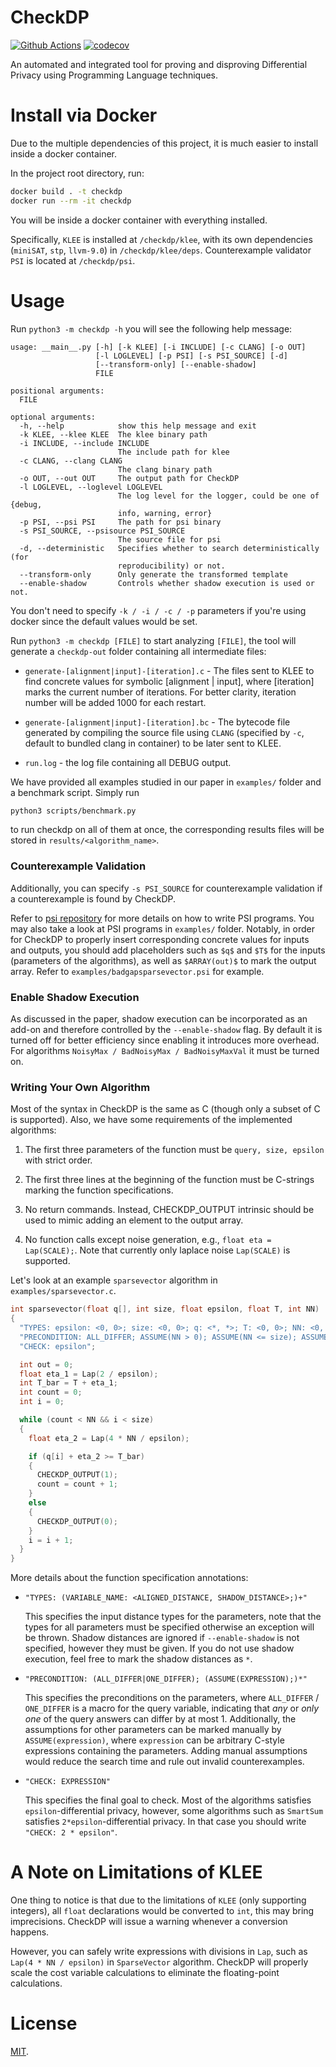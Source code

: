 # CheckDP 

[![Github Actions](https://github.com/yxwangcs/checkdp/workflows/build/badge.svg)](https://github.com/yxwangcs/checkdp/actions?workflow=build) [![codecov](https://codecov.io/gh/yxwangcs/checkdp/branch/master/graph/badge.svg?token=W3SCBl4IAX)](https://codecov.io/gh/yxwangcs/checkdp)

An automated and integrated tool for proving and disproving Differential Privacy using Programming Language techniques.

# Install via Docker
Due to the multiple dependencies of this project, it is much easier to install inside a docker container. 

In the project root directory, run:

```bash
docker build . -t checkdp
docker run --rm -it checkdp
```

You will be inside a docker container with everything installed. 

Specifically, `KLEE` is installed at `/checkdp/klee`, with its own dependencies (`miniSAT`, `stp`, `llvm-9.0`) in `/checkdp/klee/deps`. Counterexample validator `PSI` is located at `/checkdp/psi`.

# Usage
Run `python3 -m checkdp -h` you will see the following help message:

```
usage: __main__.py [-h] [-k KLEE] [-i INCLUDE] [-c CLANG] [-o OUT]
                   [-l LOGLEVEL] [-p PSI] [-s PSI_SOURCE] [-d]
                   [--transform-only] [--enable-shadow]
                   FILE

positional arguments:
  FILE

optional arguments:
  -h, --help            show this help message and exit
  -k KLEE, --klee KLEE  The klee binary path
  -i INCLUDE, --include INCLUDE
                        The include path for klee
  -c CLANG, --clang CLANG
                        The clang binary path
  -o OUT, --out OUT     The output path for CheckDP
  -l LOGLEVEL, --loglevel LOGLEVEL
                        The log level for the logger, could be one of {debug,
                        info, warning, error}
  -p PSI, --psi PSI     The path for psi binary
  -s PSI_SOURCE, --psisource PSI_SOURCE
                        The source file for psi
  -d, --deterministic   Specifies whether to search deterministically (for
                        reproducibility) or not.
  --transform-only      Only generate the transformed template
  --enable-shadow       Controls whether shadow execution is used or not.
```

You don't need to specify `-k / -i / -c / -p` parameters if you're using docker since the default values would be set.

Run `python3 -m checkdp [FILE]` to start analyzing `[FILE]`, the tool will generate a `checkdp-out` folder containing
all intermediate files:

* `generate-[alignment|input]-[iteration].c` - The files sent to KLEE to find concrete values for symbolic \[alignment | input\], where \[iteration\] marks the current number of iterations. For better clarity, iteration number will be added 1000 for each restart.

* `generate-[alignment|input]-[iteration].bc` - The bytecode file generated by compiling the source file using `CLANG` (specified by `-c`, default to bundled clang in container) to be later sent to KLEE.

* `run.log` - the log file containing all DEBUG output.

We have provided all examples studied in our paper in `examples/` folder and a benchmark script. Simply run 

```bash
python3 scripts/benchmark.py
```
to run checkdp on all of them at once, the corresponding results files will be stored in `results/<algorithm_name>`.

### Counterexample Validation
Additionally, you can specify `-s PSI_SOURCE` for counterexample validation if a counterexample is found by CheckDP. 

Refer to [psi repository](https://github.com/eth-sri/psi) for more details on how to write PSI programs. You may also take a look at PSI programs in `examples/` folder. Notably, in order for CheckDP to properly insert corresponding concrete values for inputs and outputs, you should add placeholders such as `$q$` and `$T$` for the inputs (parameters of the algorithms), as well as `$ARRAY(out)$` to mark the output array. Refer to `examples/badgapsparsevector.psi` for example.


### Enable Shadow Execution

As discussed in the paper, shadow execution can be incorporated as an add-on and therefore controlled by the `--enable-shadow` flag. By default it is turned off for better efficiency since enabling it introduces more overhead. For algorithms `NoisyMax / BadNoisyMax / BadNoisyMaxVal` it must be turned on.

### Writing Your Own Algorithm

Most of the syntax in CheckDP is the same as C (though only a subset of C is supported). Also, we have some requirements of the implemented algorithms: 

1. The first three parameters of the function must be `query, size, epsilon` with strict order. 

2. The first three lines at the beginning of the function must be C-strings marking the function specifications. 

3. No return commands. Instead, CHECKDP_OUTPUT intrinsic should be used to mimic adding an element to the output array.

4. No function calls except noise generation, e.g., `float eta = Lap(SCALE);`. Note that currently only laplace noise `Lap(SCALE)` is supported.

Let's look at an example `sparsevector` algorithm in `examples/sparsevector.c`.

```C
int sparsevector(float q[], int size, float epsilon, float T, int NN)
{
  "TYPES: epsilon: <0, 0>; size: <0, 0>; q: <*, *>; T: <0, 0>; NN: <0, 0>";
  "PRECONDITION: ALL_DIFFER; ASSUME(NN > 0); ASSUME(NN <= size); ASSUME(T >= -10); ASSUME(T <= 10);";
  "CHECK: epsilon";

  int out = 0;
  float eta_1 = Lap(2 / epsilon);
  int T_bar = T + eta_1;
  int count = 0;
  int i = 0;

  while (count < NN && i < size)
  {
    float eta_2 = Lap(4 * NN / epsilon);

    if (q[i] + eta_2 >= T_bar)
    {
      CHECKDP_OUTPUT(1);
      count = count + 1;
    }
    else
    {
      CHECKDP_OUTPUT(0);
    }
    i = i + 1;
  }
}
```

More details about the function specification annotations:
 
* `"TYPES: (VARIABLE_NAME: <ALIGNED_DISTANCE, SHADOW_DISTANCE>;)+"`
  
  This specifies the input distance types for the parameters, note that the types for all parameters must be specified otherwise an exception will be thrown. Shadow distances are ignored if `--enable-shadow` is not specified, however they must be given. If you do not use shadow execution, feel free to mark the shadow distances as `*`. 

* `"PRECONDITION: (ALL_DIFFER|ONE_DIFFER); (ASSUME(EXPRESSION);)*"`
  
  This specifies the preconditions on the parameters, where `ALL_DIFFER` / `ONE_DIFFER` is a macro for the query variable, indicating that *any* or *only one* of the query answers can differ by at most 1. Additionally, the assumptions for other parameters can be marked manually by `ASSUME(expression)`, where `expression` can be arbitrary C-style expressions containing the parameters. Adding manual assumptions would reduce the search time and rule out invalid counterexamples.

* `"CHECK: EXPRESSION"`

  This specifies the final goal to check. Most of the algorithms satisfies `epsilon`-differential privacy, however, some algorithms such as `SmartSum` satisfies `2*epsilon`-differential privacy. In that case you should write `"CHECK: 2 * epsilon"`.

# A Note on Limitations of KLEE 

One thing to notice is that due to the limitations of `KLEE` (only supporting integers), all `float` declarations would be converted to `int`, this may bring imprecisions. CheckDP will issue a warning whenever a conversion happens.

However, you can safely write expressions with divisions in `Lap`, such as `Lap(4 * NN / epsilon)` in `SparseVector` algorithm. CheckDP will properly scale the cost variable calculations to eliminate the floating-point calculations.

# License
[MIT](https://github.com/yxwangcs/checkdp/blob/master/LICENSE).
